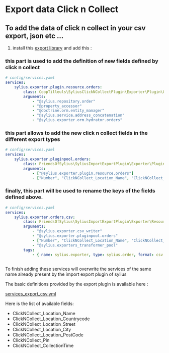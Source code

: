 # Export data Click n Collect 

## To add the data of click n collect in your csv export, json etc ... 

1. install this [export library](https://packagist.org/packages/friendsofsylius/sylius-import-export-plugin) and add this : 

### this part is used to add the definition of new fields defined by click n collect

```yaml
# config/services.yaml
services:
    sylius.exporter.plugin.resource.orders:
        class: CoopTilleuls\SyliusClickNCollectPlugin\Exporter\Plugin\OrderResourcePlugin
        arguments:
            - "@sylius.repository.order"
            - "@property_accessor"
            - "@doctrine.orm.entity_manager"
            - "@sylius.service.address_concatenation"
            - "@sylius.exporter.orm.hydrator.orders"
```

### this part allows to add the new click n collect fields in the different export types

```yaml
# config/services.yaml
services:
    sylius.exporter.pluginpool.orders:
        class: FriendsOfSylius\SyliusImportExportPlugin\Exporter\Plugin\PluginPool
        arguments:
            - ["@sylius.exporter.plugin.resource.orders"]
            - ["Number", "ClickNCollect_Location_Name", "ClickNCollect_Location_Countrycode", "ClickNCollect_Location_Street", "ClickNCollect_Location_City",  "ClickNCollect_Location_PostCode", "ClickNCollect_Pin", "ClickNCollect_CollectionTime"  ]
```

### finally, this part will be used to rename the keys of the fields defined above.  

```yaml
# config/services.yaml
services:
    sylius.exporter.orders.csv:
        class: FriendsOfSylius\SyliusImportExportPlugin\Exporter\ResourceExporter
        arguments:
            - "@sylius.exporter.csv_writer"
            - "@sylius.exporter.pluginpool.orders"
            - ["Number", "ClickNCollect_Location_Name", "ClickNCollect_Location_Countrycode", "ClickNCollect_Location_Street", "ClickNCollect_Location_City",  "ClickNCollect_Location_PostCode", "ClickNCollect_Pin", "ClickNCollect_CollectionTime"  ]
            - "@sylius.exporters_transformer_pool"
        tags:
            - { name: sylius.exporter, type: sylius.order, format: csv }
    

``` 

To finish adding these services will overwrite the services of the same name already present by the import export plugin of sylius 

The basic definitions provided by the export plugin is available here :

[services_export_csv.yml](https://github.com/FriendsOfSylius/SyliusImportExportPlugin/blob/0557db82a609c72357de22aebc1210fd0043a10f/src/Resources/config/services_export_csv.yml) 

Here is the list of available fields: 
    
* ClickNCollect_Location_Name
* ClickNCollect_Location_Countrycode
* ClickNCollect_Location_Street
* ClickNCollect_Location_City
* ClickNCollect_Location_PostCode
* ClickNCollect_Pin
* ClickNCollect_CollectionTime
